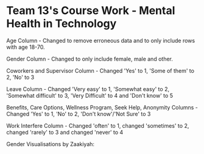 # Team 13's Course Work - Mental Health in Technology

Age Column -
Changed to remove erroneous data and to only include rows with age 18-70.

Gender Column - 
Changed to only include female, male and other.

Coworkers and Supervisor Column -
Changed 'Yes' to 1, 'Some of them' to 2, 'No' to 3

Leave Column -
Changed 'Very easy' to 1, 'Somewhat easy' to 2, 'Somewhat difficult' to 3, 'Very Difficult' to 4 and 'Don't know' to 5

Benefits, Care Options, Wellness Program, Seek Help, Anonymity Columns -
Changed 'Yes' to 1, 'No' to 2, 'Don't know'/'Not Sure' to 3

Work Interfere Column -
Changed 'often' to 1, changed 'sometimes' to 2, changed 'rarely' to 3 and changed 'never' to 4

Gender Visualisations by Zaakiyah:
